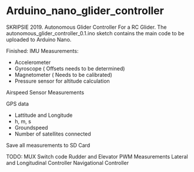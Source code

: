 # Arduino_nano_glider_controller
SKRIPSIE 2019. 
Autonomous Glider Controller For a RC Glider.
The autonomous_glider_controller_0.1.ino sketch contains the main code to be uploaded to Arduino Nano.

Finished:
IMU Measurements:
- Accelerometer
- Gyroscope    ( Offsets needs to be determined)
- Magnetometer ( Needs to be calibrated)
- Pressure sensor for altitude calculation

Airspeed Sensor Measurements

GPS data
- Lattitude and Longitude
- h, m, s
- Groundspeed
- Number of satellites connected

Save all measurements to SD Card


TODO:
MUX Switch code
Rudder and Elevator PWM Measurements
Lateral and Longitudinal Controller 
Navigational Controller

